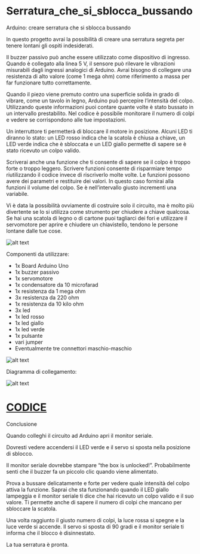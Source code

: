 # Serratura_che_si_sblocca_bussando
Arduino: creare serratura che si sblocca bussando

In questo progetto avrai la possibilità di creare una serratura segreta per tenere lontani gli ospiti indesiderati.

Il buzzer passivo può anche essere utilizzato come dispositivo di ingresso. Quando è collegato alla linea 5 V, il sensore può rilevare le vibrazioni misurabili dagli ingressi analogici di Arduino. Avrai bisogno di collegare una resistenza di alto valore (come 1 mega ohm) come riferimento a massa per far funzionare tutto correttamente.

Quando il piezo viene premuto contro una superficie solida in grado di vibrare, come un tavolo in legno, Arduino può percepire l’intensità del colpo. Utilizzando queste informazioni puoi contare quante volte è stato bussato in un intervallo prestabilito. Nel codice è possibile monitorare il numero di colpi e vedere se corrispondono alle tue impostazioni.

Un interruttore ti permetterà di bloccare il motore in posizione. Alcuni LED ti diranno lo stato: un LED rosso indica che la scatola è chiusa a chiave, un LED verde indica che è sbloccata e un LED giallo permette di sapere se è stato ricevuto un colpo valido.

Scriverai anche una funzione che ti consente di sapere se il colpo è troppo forte o troppo leggero. Scrivere funzioni consente di risparmiare tempo riutilizzando il codice invece di riscriverlo molte volte. Le funzioni possono avere dei parametri e restituire dei valori. In questo caso fornirai alla funzioni il volume del colpo. Se è nell’intervallo giusto incrementi una variabile.

Vi è data la possibilità ovviamente di costruire solo il circuito, ma è molto più divertente se lo si utilizza come strumento per chiudere a chiave qualcosa. Se hai una scatola di legno o di cartone puoi tagliarci dei fori e utilizzare il servomotore per aprire e chiudere un chiavistello, tendono le persone lontane dalle tue cose.

![alt text](https://i0.wp.com/www.moreware.org/wp/wp-content/uploads/2021/07/maxresdefault-1.jpg?resize=1024%2C576&ssl=1)

Componenti da utilizzare:

* 1x Board Arduino Uno
* 1x buzzer passivo
* 1x servomotore
* 1x condensatore da 10 microfarad
* 1x resistenza da 1 mega ohm
* 3x resistenza da 220 ohm
* 1x resistenza da 10 kilo ohm
* 3x led
* 1x led rosso
* 1x led giallo
* 1x led verde
* 1x pulsante
* vari jumper
* Eventualmente tre connettori maschio-maschio

![alt text](https://i0.wp.com/www.moreware.org/wp/wp-content/uploads/2021/07/Senza-titolo-3.png?w=772&ssl=1)

Diagramma di collegamento:

![alt text](https://i0.wp.com/www.moreware.org/wp/wp-content/uploads/2021/07/Untitled-Sketch-2_bb-4.png?resize=1024%2C849&ssl=1)

# [CODICE](https://github.com/SimoneMoreWare/Serratura_che_si_sblocca_bussando/blob/main/serratuura.ino)

Conclusione

Quando colleghi il circuito ad Arduino apri il monitor seriale.

Dovresti vedere accendersi il LED verde e il servo si sposta nella posizione di sblocco.

Il monitor seriale dovrebbe stampare “the box is unlocked!”. Probabilmente senti che il buzzer fa un piccolo clic quando viene alimentato.

Prova a bussare delicatamente e forte per vedere quale intensità del colpo attiva la funzione. Saprai che sta funzionando quando il LED giallo lampeggia e il monitor seriale ti dice che hai ricevuto un colpo valido e il suo valore. Ti permette anche di sapere il numero di colpi che mancano per sbloccare la scatola.

Una volta raggiunto il giusto numero di colpi, la luce rossa si spegne e la luce verde si accende. Il servo si sposta di 90 gradi e il monitor seriale ti informa che il blocco è disinnestato.

La tua serratura è pronta.
